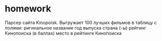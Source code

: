 # homework
Парсер сайта Kinopoisk. Выгружает 100 лучших фильмов в таблицу с полями:
ригинальное название
год выпуска
страна (-ы)
рейтинг Кинопоиска (в баллах)
место в рейтинге Кинопоиска
